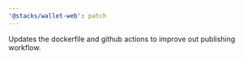 ```yaml
---
'@stacks/wallet-web': patch
---
```


Updates the dockerfile and github actions to improve out publishing workflow.
